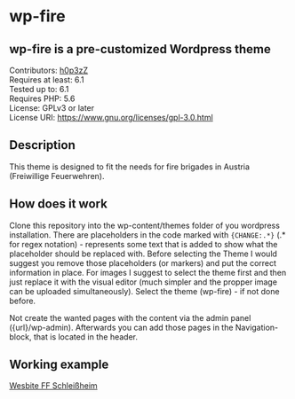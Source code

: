 # wp-fire
## wp-fire is a pre-customized Wordpress theme
Contributors: [h0p3zZ](https://github.com/h0p3zZ)\
Requires at least: 6.1\
Tested up to: 6.1\
Requires PHP: 5.6\
License: GPLv3 or later\
License URI: https://www.gnu.org/licenses/gpl-3.0.html

## Description

This theme is designed to fit the needs for fire brigades in Austria (Freiwillige Feuerwehren).

## How does it work

Clone this repository into the wp-content/themes folder of you wordpress installation.
There are placeholders in the code marked with `{CHANGE:.*}` (.* for regex notation) - represents some text that is added to show what the placeholder should be replaced with.
Before selecting the Theme I would suggest you remove those placeholders (or markers) and put the correct information in place.
For images I suggest to select the theme first and then just replace it with the visual editor (much simpler and the propper image can be uploaded simultaneously).
Select the theme (wp-fire) - if not done before.

Not create the wanted pages with the content via the admin panel ({url}/wp-admin).
Afterwards you can add those pages in the Navigation-block, that is located in the header.

## Working example

[Wesbite FF Schleißheim](ff-schleissheim.at)
